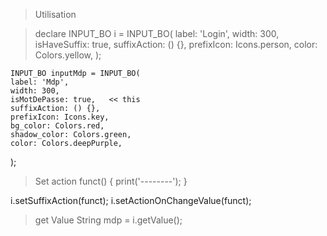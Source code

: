 > Utilisation

> declare 
INPUT_BO i = INPUT_BO(
    label: 'Login',
    width: 300,
    isHaveSuffix: true,
    suffixAction: () {},
    prefixIcon: Icons.person,
    color: Colors.yellow,
  );

  <!-- PASSWORD -->
    INPUT_BO inputMdp = INPUT_BO(
    label: 'Mdp',
    width: 300,
    isMotDePasse: true,   << this
    suffixAction: () {},
    prefixIcon: Icons.key,
    bg_color: Colors.red,
    shadow_color: Colors.green,
    color: Colors.deepPurple,
  );

  > Set action 
    funct() {
        print('--------');
    }

  i.setSuffixAction(funct);
  i.setActionOnChangeValue(funct);

  > get Value
  String mdp = i.getValue();